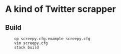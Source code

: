 # A kind of Twitter scrapper


## Build 

```
    cp screepy.cfg.example screepy.cfg
    vim screepy.cfg
    stack build
```
